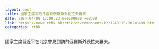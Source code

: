 ```yaml
---
layout: post
title: 國家主席習近平會見俄羅斯外長拉夫羅夫
date: 2024-04-09 16:09:23.000000000 +08:00
link: https://news.rthk.hk/rthk/ch/component/k2/1748115-20240409.htm
categories: rthk
---
```


國家主席習近平在北京會見到訪的俄羅斯外長拉夫羅夫。
